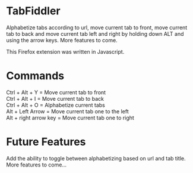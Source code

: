 # TabFiddler

Alphabetize tabs according to url, move current tab to front, move current tab to back and move current tab left and right by holding down ALT and using the arrow keys. More features to come.

This Firefox extension was written in Javascript.

# Commands

Ctrl + Alt + Y = Move current tab to front  
Ctrl + Alt + I = Move current tab to back  
Ctrl + Alt + O = Alphabetize current tabs  
Alt + Left Arrow = Move current tab one to the left  
Alt + right arrow key = Move current tab one to right

# Future Features

Add the ability to toggle between alphabetizing based on url and tab title. More features to come...
